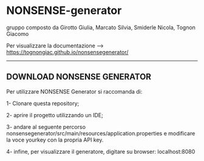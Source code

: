 # NONSENSE-generator
gruppo composto da Girotto Giulia, Marcato Silvia, Smiderle Nicola, Tognon Giacomo

Per visualizzare la documentazione --> https://tognongiac.github.io/nonsensegenerator/

---

## DOWNLOAD NONSENSE GENERATOR

Per utilizzare NONSENSE Generator si raccomanda di:

  1- Clonare questa repository;
  
  2- aprire il progetto utilizzando un IDE;
  
  3- andare al seguente percorso nonsensegenerator/src/main/resources/application.properties e modificare la voce yourkey con la propria API key.
  
  4- infine, per visualizzare il generatore, digitare su browser: localhost:8080
